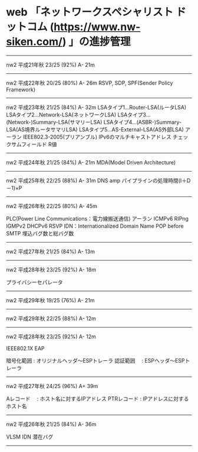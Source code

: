 # web 「ネットワークスペシャリスト ドットコム (https://www.nw-siken.com/) 」の進捗管理

--------------
nw2 平成21年秋 23/25 (92%) A- 21m

--------------
nw2 平成22年秋 20/25 (80%) A- 26m
RSVP, SDP, SPF(Sender Policy Framework)

--------------
nw2 平成23年秋 21/25 (84%) A- 32m
LSAタイプ1…Router-LSA(ルータLSA)
LSAタイプ2…Network-LSA(ネットワークLSA)
LSAタイプ3…(Network-)Summary-LSA(サマリーLSA)
LSAタイプ4…(ASBR-)Summary-LSA(AS境界ルータサマリLSA)
LSAタイプ5…AS-External-LSA(AS外部LSA)
アーラン
IEEE802.3-2005(プリアンブル)
IPv6のマルチキャストアドレス
チェックサムフィールド
R値

--------------
nw2 平成24年秋 21/25 (84%) A- 21m
MDA(Model Driven Architecture)

--------------
nw2 平成25年秋 22/25 (88%) A- 31m
DNS amp
パイプラインの処理時間(I＋D－1)×P

--------------
nw2 平成26年秋 22/25 (80%) A- 45m

PLC(Power Line Communications：電力線搬送通信)
アーラン
ICMPv6
RIPng
IGMPv2
DHCPv6
RSVP
IDN：Internationalized Domain Name
POP before SMTP
埋込バグ数と総バグ数

--------------
nw2 平成27年秋 21/25 (84%) A- 13m

--------------
nw2 平成28年秋 23/25 (92%) A- 18m

プライバシーセパレータ

--------------
nw2 平成29年秋 19/25 (76%) A- 21m

---------------------------------------------------------
nw2 平成29年秋 22/25 (88%) A- 12m

--------------
nw2 平成28年秋 23/25 (92%) A- 12m

IEEE802.1X EAP

暗号化範囲 : オリジナルヘッダ～ESPトレーラ
認証範囲　 : ESPヘッダ～ESPトレーラ
 
--------------
nw2 平成27年秋 24/25 (96%) A+ 39m

Aレコード　 : ホスト名に対するIPアドレス
PTRレコード : IPアドレスに対するホスト名

--------------
nw2 平成26年秋 21/25 (84%) A- 36m

VLSM
IDN
潜在バグ

--------------
